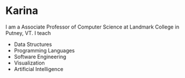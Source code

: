 Karina
======
I am a Associate Professor of Computer Science at Landmark College in Putney, VT. I teach
- Data Structures
- Programming Languages
- Software Engineering
- Visualization
- Artificial Intelligence
